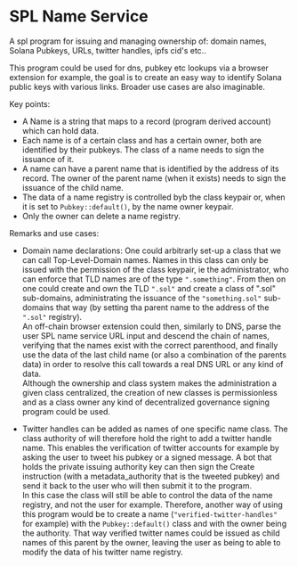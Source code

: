 # SPL Name Service

A spl program for issuing and managing ownership of: domain names, Solana Pubkeys, URLs, twitter handles, ipfs cid's etc..

This program could be used for dns, pubkey etc lookups via a browser extension for example, the goal is to create an easy way to identify Solana public keys with various links.
Broader use cases are also imaginable.

Key points: 
- A Name is a string that maps to a record (program derived account) which can hold data.
- Each name is of a certain class and has a certain owner, both are identified by their pubkeys. The class of a name needs to sign the issuance of it.
- A name can have a parent name that is identified by the address of its record. The owner of the parent name (when it exists) needs to sign the issuance of the child name.
- The data of a name registry is controlled byb the class keypair or, when it is set to `Pubkey::default()`, by the name owner keypair.
- Only the owner can delete a name registry.


Remarks and use cases:
- Domain name declarations: One could arbitrarly set-up a class that we can call Top-Level-Domain names. Names in this class can only be issued with the permission of the class keypair, ie the administrator, who can enforce that TLD names are of the type `".something"`. From then on one could create and own the TLD `".sol"` and create a class of ".sol" sub-domains, administrating the issuance of the `"something.sol"` sub-domains that way (by setting tha parent name to the address of the `".sol"` registry).\
An off-chain browser extension could then, similarly to DNS, parse the user SPL name service URL input and descend the chain of names, verifying that the names exist with the correct parenthood, and finally use the data of the last child name (or also a combination of the parents data) in order to resolve this call towards a real DNS URL or any kind of data.\
Although the ownership and class system makes the administration a given class centralized, the creation of new classes is permissionless and as a class owner any kind of decentralized governance signing program could be used.

- Twitter handles can be added as names of one specific name class. The class authority of will therefore hold the right to add a twitter handle name. This enables the verification of twitter accounts for example by asking the user to tweet his pubkey or a signed message. A bot that holds the private issuing authority key can then sign the Create instruction (with a metadata_authority that is the tweeted pubkey) and send it back to the user who will then submit it to the program.\
In this case the class will still be able to control the data of the name registry, and not the user for example.
Therefore, another way of using this program would be to create a name (`"verified-twitter-handles"` for example) with the `Pubkey::default()` class and with the owner being the authority. That way verified twitter names could be issued as child names of this parent by the owner, leaving the user as being to able to modify the data of his twitter name registry.
